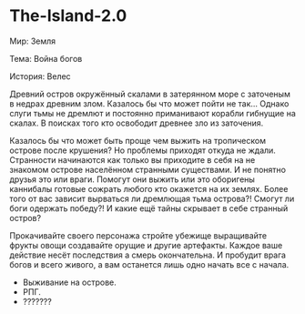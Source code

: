 # The-Island-2.0
Мир: Земля

Тема: Война богов

История: Велес


   Древний остров окружённый скалами в 
затерянном море с заточеным в недрах 
древним злом. Казалось бы что может пойти 
не так...
   Однако слуги тьмы не дремлют и 
постоянно приманивают корабли гибнущие на 
скалах. В поисках того кто освободит древнее 
зло из заточения.


   Казалось бы что может быть проще чем 
выжить на тропическом острове после 
крушения? Но проблемы приходят откуда не 
ждали.
   Странности начинаются как только вы 
приходите в себя на не знакомом острове 
населённом странными существами. И не 
понятно друзья это или враги. Помогут они 
выжить или это оборигены каннибалы готовые 
сожрать любого кто окажется на их землях.
   Более того от вас зависит вырваться ли 
дремлющая тьма острова?! Смогут ли боги 
одержать победу?! И какие ещё тайны 
скрывает в себе странный остров?

   Прокачивайте своего персонажа стройте
убежище выращивайте фрукты овощи создавайте
орущие и другие артефакты. Каждое ваше 
действие несёт последствия а смерь 
окончательна. И пробудит врага богов и 
всего живого, а вам останется лишь одно начать
все с начала.

 * Выживание на острове.
 * РПГ.
 * ???????
